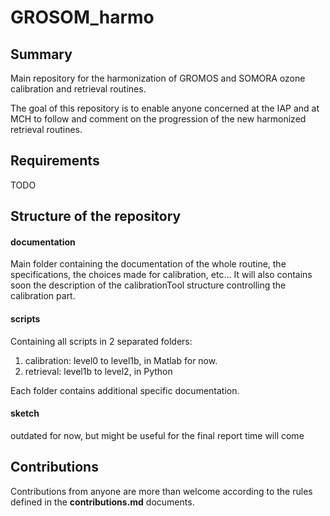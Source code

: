 # GROSOM_harmo

## Summary
Main repository for the harmonization of GROMOS and SOMORA ozone calibration and retrieval routines. 

The goal of this repository is to enable anyone concerned at the IAP and at MCH to follow and comment on the progression of the new harmonized retrieval routines. 

## Requirements
TODO

## Structure of the repository
#### documentation 
Main folder containing the documentation of the whole routine, the specifications, the choices made for calibration, etc... It will also contains soon the description of the calibrationTool structure controlling the calibration part.

#### scripts
Containing all scripts in 2 separated folders: 
1. calibration: level0 to level1b, in Matlab for now. 
2. retrieval: level1b to level2, in Python

Each folder contains additional specific documentation. 

#### sketch
outdated for now, but might be useful for the final report time will come

## Contributions
Contributions from anyone are more than welcome according to the rules defined in the **contributions.md** documents.

